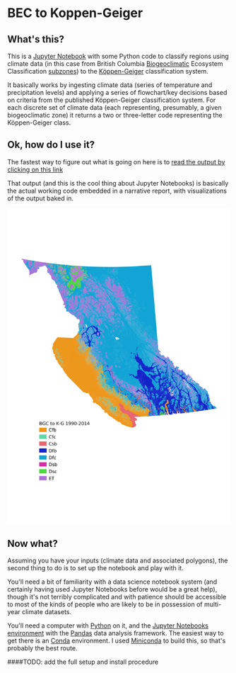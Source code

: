 # BEC to Koppen-Geiger

## What's this?
This is a [Jupyter Notebook](https://jupyter.org/) with some Python code to classify regions using climate data (in this case from British Columbia [Biogeoclimatic](https://cfcg.forestry.ubc.ca/resources/cataloguing-in-situ-genetic-resources/about-bec-and-bgc-units/) Ecosystem Classification [subzones](https://www.for.gov.bc.ca/hre/becweb/)) to the [Köppen-Geiger](https://en.wikipedia.org/wiki/K%C3%B6ppen_climate_classification) classification system.

It basically works by ingesting climate data (series of temperature and precipitation levels) and applying a series of flowchart/key decisions based on criteria from the published Köppen-Geiger classification system. For each discrete set of climate data (each representing, presumably, a given biogeoclimatic zone) it returns a two or three-letter code representing the Köppen-Geiger class.

## Ok, how do I use it?
The fastest way to figure out what is going on here is to [read the output by clicking on this link](https://ivangayton.github.io/)

That output (and this is the cool thing about Jupyter Notebooks) is basically the actual working code embedded in a narrative report, with visualizations of the output baked in.

![Map of British Columbia classified using the algorithm](Exports/BGC_classified_by_Koppen-Geiger_1990-2014.png)

## Now what?
Assuming you have your inputs (climate data and associated polygons), the second thing to do is to set up the notebook and play with it.

You'll need a bit of familiarity with a data science notebook system (and certainly having used Jupyter Notebooks before would be a great help), though it's not terribly complicated and with patience should be accessible to most of the kinds of people who are likely to be in possession of multi-year climate datasets.

You'll need a computer with [Python](https://www.python.org/) on it, and the [Jupyter Notebooks environment](https://jupyter.org/install) with the [Pandas](https://pandas.pydata.org/) data analysis framework. The easiest way to get there is an [Conda](https://en.wikipedia.org/wiki/Conda_(package_manager)) environment. I used [Miniconda](https://docs.conda.io/en/latest/miniconda.html) to build this, so that's probably the best route.

####TODO: add the full setup and install procedure

